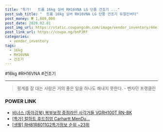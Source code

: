 ```yaml
--- 
title: "특가!   트롬 16kg 실버 RH16VNA LG 단품 건조기 ..." 
post_sub_title: "  트롬 16kg 실버 RH16VNA LG 단품 건조기 듀얼인버터" 
post_money: ₩ 1,809,000 
post_date: 2020.02.01 
post_img_url: https://static.coupangcdn.com/image/vendor_inventory/44e1/98533f8544aa101c9ffe139e3d1594360699ee85d29ae831d538b0c4e770.jpg 
post_link_url: https://coupa.ng/bnPJRf 
categories: 
  - vendor_inventory 
tags: 
  - 16kg 
  - RH16VNA 
  - 건조기 
--- 
```

  #16kg #RH16VNA #건조기 
<hr> 

> 핑계를 잘 대는 사람은 거의 좋은 일을 하나도 해내지 못한다. - 벤자민 프랭클린 


### POWER LINK

* <a href="https://blog.naver.com/sakai111/221779214844" target="_blank">비너스 (동아강북) 복부보정 중점라인 사각거들 VGRH100T RN-BK</a>
* <a href="https://blog.naver.com/an0733/221790984925" target="_blank">[특가] 칼하트 후드집업 Carhartt MenDu...</a>
* <a href="https://blog.naver.com/sakai111/221770803431" target="_blank"> [생활] RH81R8011G2특가정보 순위 ~23위</a>

